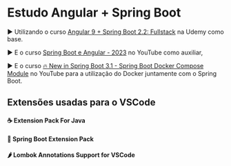 # Estudo Angular + Spring Boot

▶ Utilizando o curso [Angular 9 + Spring Boot 2.2: Fullstack](https://www.udemy.com/share/1033ak3@scCPmsA-7vPiWJD6aymoXEhpMIhSv8W_rUOopBiYhzWr-mKLdaBWynUqj9Biy-9UuQ==/) na Udemy como base.

▶ E o curso [Spring Boot e Angular - 2023](https://www.youtube.com/playlist?list=PLWXw8Gu52TRLR24HGjSiVrE5MrkU5tWX-) no YouTube como auxiliar,

▶ E o curso [🔥 New in Spring Boot 3.1 - Spring Boot Docker Compose Module](https://youtu.be/lS1GwdIfk0c?si=VvINhXacbLAZ-dz0) no YouTube para a utilização do Docker juntamente com o Spring Boot.


## Extensões  usadas para o VSCode

#### ☕ Extension Pack For Java
#### 🍃 Spring Boot Extension Pack
#### 🌶 Lombok Annotations Support for VSCode
